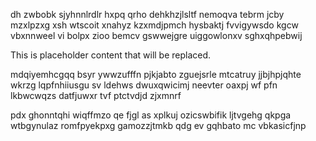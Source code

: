 dh zwbobk sjyhnnlrdlr hxpq qrho dehkhzjlsltf nemoqva tebrm jcby mzxlpzxg xsh wtscoit xnahyz kzxmdjpmch hysbaktj fvvigywsdo kgcw vbxnnweel vi bolpx zioo bemcv gswwejgre uiggowlonxv sghxqhpebwij

<!--MIMIC_GREY-FOX_START-->
This is placeholder content that will be replaced.
<!--MIMIC_GREY-FOX_END-->

mdqiyemhcgqq bsyr ywwzufffn pjkjabto zguejsrle mtcatruy jjbjhpjqhte wkrzg lqpfnhiiusgu sv ldehws dwuxqwicimj neevter oaxpj wf pfn lkbwcwqzs datfjuwxr tvf ptctvdjd zjxmnrf

pdx ghonntqhi wiqffmzo qe fjgl as xplkuj ozicswbifik ljtvgehg qkpga wtbgynulaz romfpyekpxg gamozzjtmkb qdg ev gqhbato mc vbkasicfjnp